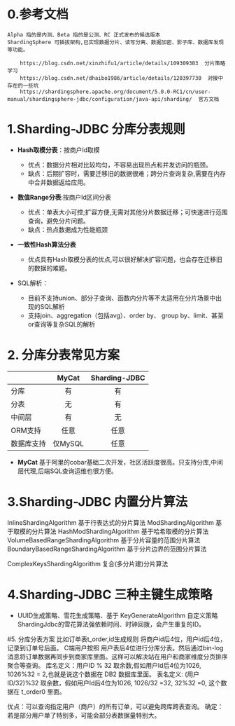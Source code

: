 
# 0.参考文档
    Alpha 指的是内测、Beta 指的是公测、RC 正式发布的候选版本
    ShardingSphere 可插拔架构,已实现数据分片、读写分离、数据加密、影子库、数据库发现等功能。
```
    https://blog.csdn.net/xinzhifu1/article/details/109309303  分片策略 学习
    https://blog.csdn.net/dhaibo1986/article/details/120397730  对接中存在的一些坑
    https://shardingsphere.apache.org/document/5.0.0-RC1/cn/user-manual/shardingsphere-jdbc/configuration/java-api/sharding/  官方文档
```


# 1.Sharding-JDBC 分库分表规则
- **Hash取模分表**：按商户Id取模
    - 优点：数据分片相对比较均匀，不容易出现热点和并发访问的瓶颈。
    - 缺点：后期扩容时，需要迁移旧的数据很难；跨分片查询复杂,需要在内存中合并数据返给应用。

- **数值Range分表**:按商户Id区间分表
    - 优点：单表大小可控;扩容方便,无需对其他分片数据迁移；可快速进行范围查询，避免分片问题。
    - 缺点：热点数据成为性能瓶颈
    
- **一致性Hash算法分表**
    - 优点具有Hash取模分表的优点,可以很好解决扩容问题，也会存在迁移旧的数据的难题。

- SQL解析：
     - 目前不支持union、部分子查询、函数内分片等不太适用在分片场景中出现的SQL解析
     - 支持join、aggregation（包括avg）、order by、 group by、limit、甚至or查询等复杂SQL的解析

# 2. 分库分表常见方案

|        | MyCat         | Sharding-JDBC |
| ----   | :---:          | :---: |
| 分库    | 有            | 有 |
| 分表    | 无            | 有 |
| 中间层   | 有           | 无 |
| ORM支持   | 任意        | 任意 |
| 数据库支持 | 仅MySQL     | 任意 |

- **MyCat** 基于阿里的cobar基础二次开发，社区活跃度很高。只支持分库,中间层代理,后端SQL查询运维也很方便。


# 3.Sharding-JDBC 内置分片算法

InlineShardingAlgorithm	    基于行表达式的分片算法
ModShardingAlgorithm	    基于取模的分片算法
HashModShardingAlgorithm	基于哈希取模的分片算法
VolumeBasedRangeShardingAlgorithm	基于分片容量的范围分片算法
BoundaryBasedRangeShardingAlgorithm	基于分片边界的范围分片算法

ComplexKeysShardingAlgorithm  复合(多分片建)分片算法

# 4.Sharding-JDBC 三种主键生成策略
- UUID生成策略、雪花生成策略、基于 KeyGenerateAlgorithm 自定义策略
ShardingJdbc的雪花算法强依赖时间、时钟回拨，会产生重复的ID。

#5. 分库分表方案
  比如订单表t_order,id生成规则 将商户id后4位，用户id后4位，记录到订单号后面。
  C端用户按照 用户表后4位进行分库分表。然后通过bin-log消息将订单数据再同步到商家库里面。这样可以解决站在用户和商家维度分页排序聚合等查询。
  库名定义：用户ID % 32 取余数,假如用户Id后4位为1026, 1026%32 = 2,也就是说这个数据在 DB2 数据库里面。
  表名定义: (用户ID/32)%32 取余数，假如用户Id后4位为1026,  1026/32 =32, 32%32 =0, 这个数据在 t_order0 里面。
  
  优点：可以查询指定用户（商户）的所有订单，可以避免跨库跨表查询。
  确定：若是部分用户单了特别多，可能会部分表数据量特别大。
